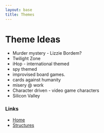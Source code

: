 ```yaml
---
layout: base
title: Themes
---
```

# Theme Ideas

* Murder mystery - Lizzie Bordem?
* Twilight Zone 
* iHop - international themed
* spy themed 
* improvised board games.
* cards against humanity
* misery @ work 
* Character driven - video game characters
* Silicon Valley 

### Links
* [Home](/)
* [Structures](structure)
